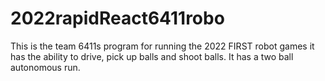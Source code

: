 # 2022rapidReact6411robo
This is the team 6411s program for running the 2022 FIRST robot games 
it has the ability to drive, pick up balls and shoot balls.
It has a two ball autonomous run.
